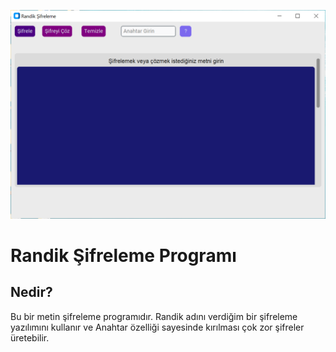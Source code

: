 <div align="center">
  
![image](img/ornek_resim.PNG)

</div>

# Randik Şifreleme Programı
## Nedir?
Bu bir metin şifreleme programıdır. Randik adını verdiğim bir şifreleme yazılımını kullanır ve Anahtar özelliği sayesinde kırılması çok zor şifreler üretebilir.

